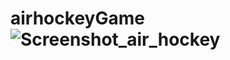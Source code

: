 # airhockeyGame![Screenshot_air_hockey](https://github.com/FinNnT/airhockeyGame/assets/154486338/9518f830-09c2-4906-a13e-420fccb38c4b)
